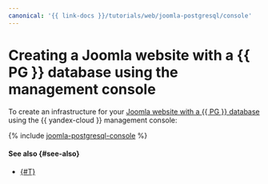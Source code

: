 ```yaml
---
canonical: '{{ link-docs }}/tutorials/web/joomla-postgresql/console'
---
```


# Creating a Joomla website with a {{ PG }} database using the management console

To create an infrastructure for your [Joomla website with a {{ PG }} database](index.md) using the {{ yandex-cloud }} management console:

{% include [joomla-postgresql-console](../../../_tutorials/applied/joomla-postgresql-console.md) %}

#### See also {#see-also}

* [{#T}](terraform.md)
